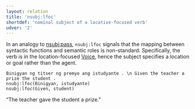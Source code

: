 ```yaml
---
layout: relation
title: 'nsubj:lfoc'
shortdef: 'nominal subject of a locative-focused verb'
udver: '2'
---
```


In an analogy to [nsubj:pass](), `nsubj:lfoc` signals that the mapping between syntactic functions
and semantic roles is non-standard. Specifically, the verb is in the location-focused [Voice](),
hence the subject specifies a location or goal rather than the agent.

~~~ sdparse
Binigyan ng titser ng premyo ang istudyante . \n Given the teacher a prize the student .
nsubj:lfoc(Binigyan, istudyante)
nsubj:lfoc(Given, student)
~~~

“The teacher gave the student a prize.”

<!-- Interlanguage links updated Ne 5. května 2024, 18:21:28 CEST -->
